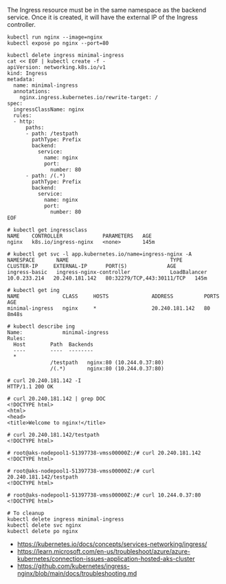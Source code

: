 The Ingress resource must be in the same namespace as the backend service. Once it is created, it will have the external IP of the Ingress controller.

```
kubectl run nginx --image=nginx
kubectl expose po nginx --port=80

kubectl delete ingress minimal-ingress
cat << EOF | kubectl create -f -
apiVersion: networking.k8s.io/v1
kind: Ingress
metadata:
  name: minimal-ingress
  annotations:
    nginx.ingress.kubernetes.io/rewrite-target: /
spec:
  ingressClassName: nginx
  rules:
  - http:
      paths:
      - path: /testpath
        pathType: Prefix
        backend:
          service:
            name: nginx
            port:
              number: 80
      - path: /(.*)
        pathType: Prefix
        backend:
          service:
            name: nginx
            port:
              number: 80
EOF
```

```
# kubectl get ingressclass
NAME    CONTROLLER             PARAMETERS   AGE
nginx   k8s.io/ingress-nginx   <none>       145m

# kubectl get svc -l app.kubernetes.io/name=ingress-nginx -A
NAMESPACE       NAME                                 TYPE           CLUSTER-IP     EXTERNAL-IP      PORT(S)             AGE
ingress-basic   ingress-nginx-controller             LoadBalancer   10.0.233.214   20.240.181.142   80:32279/TCP,443:30111/TCP   145m

# kubectl get ing
NAME              CLASS     HOSTS              ADDRESS          PORTS     AGE
minimal-ingress   nginx     *                  20.240.181.142   80        8m48s

# kubectl describe ing
Name:             minimal-ingress
Rules:
  Host        Path  Backends
  ----        ----  --------
  *
              /testpath   nginx:80 (10.244.0.37:80)
              /(.*)       nginx:80 (10.244.0.37:80)
```              

```
# curl 20.240.181.142 -I
HTTP/1.1 200 OK
         
# curl 20.240.181.142 | grep DOC
<!DOCTYPE html>
<html>
<head>
<title>Welcome to nginx!</title>

# curl 20.240.181.142/testpath
<!DOCTYPE html>

# root@aks-nodepool1-51397738-vmss00000Z:/# curl 20.240.181.142
<!DOCTYPE html>

# root@aks-nodepool1-51397738-vmss00000Z:/# curl 20.240.181.142/testpath
<!DOCTYPE html>

# root@aks-nodepool1-51397738-vmss00000Z:/# curl 10.244.0.37:80
<!DOCTYPE html>
```

```
# To cleanup
kubectl delete ingress minimal-ingress
kubectl delete svc nginx
kubectl delete po nginx
```

- https://kubernetes.io/docs/concepts/services-networking/ingress/
- https://learn.microsoft.com/en-us/troubleshoot/azure/azure-kubernetes/connection-issues-application-hosted-aks-cluster
- https://github.com/kubernetes/ingress-nginx/blob/main/docs/troubleshooting.md
